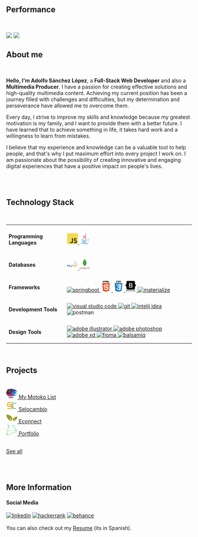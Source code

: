 <h2 align="left">
Performance
</h2>
<br>
<p align="left">
<img src="https://github-readme-stats.vercel.app/api?username=adolfsan99&theme=github_dark&locale=en&hide_border=true&card_width=1&show_icons=true" />
<!--<img src="https://github-readme-stats.vercel.app/api/top-langs?username=adolfsan99&theme=github_dark&locale=en&hide_border=true&card_width=1&layout=compact&langs_count=8" />-->
<img src="https://github-readme-streak-stats.herokuapp.com?user=adolfsan99&theme=github_dark&locale=en&hide_border=true&card_width=360"/>
</p>  
<h2 align="left">
About me
</h2>
<br>
<p align="left">
<b>Hello, I'm Adolfo Sánchez López</b>, a <b>Full-Stack Web Developer</b> and also a <b>Multimedia Producer</b>. I have a passion for creating effective solutions and high-quality multimedia content. Achieving my current position has been a journey filled with challenges and difficulties, but my determination and perseverance have allowed me to overcome them.
</p>
<p align="left">
Every day, I strive to improve my skills and knowledge because my greatest motivation is my family, and I want to provide them with a better future. I have learned that to achieve something in life, it takes hard work and a willingness to learn from mistakes.
</p>
<p align="left">
I believe that my experience and knowledge can be a valuable tool to help people, and that's why I put maximum effort into every project I work on. I am passionate about the possibility of creating innovative and engaging digital experiences that have a positive impact on people's lives.
</p>
<br><br>
<h2 align="left">
Technology Stack
</h2>
<br>
<table>
  <tr>
    <td>
      <h4 align="left">Programming Languages</h4>
    </td>
    <td>
      <div align="left">
        <a href="https://developer.mozilla.org/es/docs/Web/JavaScript" target="_blank" rel="noreferrer">
          <img src="https://raw.githubusercontent.com/devicons/devicon/master/icons/javascript/javascript-original.svg" title="JavaScript" alt="javascript" width="30" height="30" />
        </a>
        <a href="https://www.w3schools.com/java/default.asp" target="_blank" rel="noreferrer">
          <img src="https://raw.githubusercontent.com/devicons/devicon/master/icons/java/java-original.svg" title="Java" alt="java" width="30" height="30" />
        </a>
      </div>
    </td>
  </tr>
  <tr>
    <td>
      <h4 align="left">Databases</h4>
    </td>
    <td>
      <div align="left">
        <a href="https://www.w3schools.com/sql/default.asp" target="_blank" rel="noreferrer">
          <img src="https://raw.githubusercontent.com/devicons/devicon/master/icons/mysql/mysql-original-wordmark.svg" title="MySQL" alt="mysql" width="30" height="30" />
        </a>
        <a href="#" target="_blank" rel="noreferrer">
          <img src="https://raw.githubusercontent.com/devicons/devicon/master/icons/mongodb/mongodb-original-wordmark.svg" title="MongoDB" alt="mongodb" width="30" height="30" />
        </a>
      </div>
    </td>
  </tr>
  <tr>
    <td>
      <h4 align="left">Frameworks</h4>
    </td>
    <td>
      <div align="left">
        <a href="#" target="_blank" rel="noreferrer">
          <img src="https://www.vectorlogo.zone/logos/springio/springio-icon.svg" title="Springboot" alt="springboot" width="30" height="30" />
        </a>
        <a href="https://www.w3schools.com/html/default.asp" target="_blank" rel="noreferrer">
          <img src="https://raw.githubusercontent.com/devicons/devicon/master/icons/html5/html5-original-wordmark.svg" title="HTML5" alt="html5" width="30" height="30" />
        </a>
        <a href="https://www.w3schools.com/css/default.asp" target="_blank" rel="noreferrer">
          <img src="https://raw.githubusercontent.com/devicons/devicon/master/icons/css3/css3-original-wordmark.svg" title="CSS3" alt="css3" width="30" height="30" />
        </a>
        <a href="https://getbootstrap.com/docs/5.3/getting-started/introduction/" target="_blank" rel="noreferrer">
          <img src="https://raw.githubusercontent.com/devicons/devicon/master/icons/bootstrap/bootstrap-plain-wordmark.svg" title="Bootstrap" alt="bootstrap" width="30" height="30" />
        </a>
        <a href="#" target="_blank" rel="noreferrer">
          <img src="https://raw.githubusercontent.com/prplx/svg-logos/5585531d45d294869c4eaab4d7cf2e9c167710a9/svg/materialize.svg" title="Materialize" alt="materialize" width="30" height="30" />
        </a>
      </div>
    </td>
  </tr>

  <tr>
    <td>
      <h4 align="left">Development Tools</h4>
    </td>
    <td>
      <div align="left">
        <a href="#" target="_blank" rel="noreferrer">
          <img src="https://upload.wikimedia.org/wikipedia/commons/9/9a/Visual_Studio_Code_1.35_icon.svg" title="Visual Studio Code" alt="visual studio code" width="30" height="30" />
        </a>
        <a href="#" target="_blank" rel="noreferrer">
          <img src="https://www.vectorlogo.zone/logos/git-scm/git-scm-icon.svg" title="GIT" alt="git" width="30" height="30" />
        </a>
        <a href="#" target="_blank" rel="noreferrer">
          <img src="https://upload.wikimedia.org/wikipedia/commons/9/9c/IntelliJ_IDEA_Icon.svg" title="IntelliJ IDEA" alt="intelij idea" width="30" height="30" />
        </a>
        <img src="https://www.vectorlogo.zone/logos/getpostman/getpostman-icon.svg" title="Postman" alt="postman" width="30" height="30" />
      </div>
    </td>
  </tr>
  
  <tr>
    <td>
      <h4 align="left">Design Tools</h4>
    </td>
    <td>
      <div align="left">
        <a href="#" target="_blank" rel="noreferrer">
          <img src="https://upload.wikimedia.org/wikipedia/commons/f/fb/Adobe_Illustrator_CC_icon.svg" title="Adobe Illustrator" alt="adobe illustrator" width="30" height="30" />
        </a>
        <a href="#" target="_blank" rel="noreferrer">
          <img src="https://upload.wikimedia.org/wikipedia/commons/a/af/Adobe_Photoshop_CC_icon.svg" title="Adobe Photoshop" alt="adobe photoshop" width="30" height="30" />
        </a>
        <a href="#" target="_blank" rel="noreferrer">
          <img src="https://upload.wikimedia.org/wikipedia/commons/c/c2/Adobe_XD_CC_icon.svg" title="Adobe XD" alt="adobe xd" width="30" height="30" />
        </a>
        <a href="#" target="_blank" rel="noreferrer">
          <img src="https://www.vectorlogo.zone/logos/figma/figma-icon.svg" title="Figma" alt="figma" width="30" height="30" />
        </a>
        <a href="#" target="_blank" rel="noreferrer">
          <img src="https://balsamiq.com/assets/company/brandassets/smileyface-transparent-1080x1080.png" title="Balsamiq" alt="balsamiq" width="30" height="30" />
        </a>
      </div>
    </td>
  </tr>
</table>


<!--<h4 align="left">
Maybe in the future
</h4>
<div align="left">
<a href="#" target="_blank" rel="noreferrer">
<img src="https://upload.wikimedia.org/wikipedia/commons/c/cf/Angular_full_color_logo.svg" title="Angular" alt="angular" width="30" height="30" /></a>
<a href="https://www.w3schools.com/python/default.asp" target="_blank" rel="noreferrer"> 
<img src="https://upload.wikimedia.org/wikipedia/commons/c/c3/Python-logo-notext.svg" title="Python" alt="python" width="30" height="30" /></a>
<a href="https://www.w3schools.com/php/default.asp" target="_blank" rel="noreferrer"> 
<img src="https://upload.wikimedia.org/wikipedia/commons/2/27/PHP-logo.svg" title="PHP" alt="php" width="30" height="30" /></a>
<a href="#" target="_blank" rel="noreferrer"> 
<img src="https://seeklogo.com/images/C/c-sharp-c-logo-02F17714BA-seeklogo.com.png" title="C#" alt="c#" width="30" height="30" /></a>
<a href="#" target="_blank" rel="noreferrer"> 
<img src="https://upload.wikimedia.org/wikipedia/commons/7/7d/Microsoft_.NET_logo.svg" title=".NET" alt=".net" width="30" height="30" /></a>
<a href="#" target="_blank" rel="noreferrer"> 
<img src="https://seeklogo.com/images/D/django-logo-F46C1DD95E-seeklogo.com.png" title="django" alt="django" width="30" height="30" /></a>
<a href="#" target="_blank" rel="noreferrer"> 
<img src="https://upload.wikimedia.org/wikipedia/commons/9/9a/Laravel.svg" title="Laravel" alt="laravel" width="30" height="30" /></a
</div>
<br><br>-->
<br>
<h2 align="left">
Projects
</h2>
<br>
<div align="left">
<a href="https://5vxm7-laaaa-aaaap-abbua-cai.icp0.io/" target="_blank" rel="noreferrer">
<img src="https://raw.githubusercontent.com/Adolfsan99/motokolistdapp/main/src/motokolistdapp_frontend/assets/favicon.png"
alt="my motoko list" width="30" height="30" />  My Motoko List</a></div>
<div align="left">
<a href="https://selocambio.netlify.app/" target="_blank" rel="noreferrer">
<img src="https://raw.githubusercontent.com/Adolfsan99/Selocambio.com/main/assets/img/favicon/android-icon-36x36.png"
alt="selocambio.com" width="30" height="30" />  Selocambio</a></div>
<div align="left">
<a href="https://adolfsan99.github.io/econnect/index.html" target="_blank" rel="noreferrer">
<img src="https://raw.githubusercontent.com/Adolfsan99/econnect/main/img/ecoicon.png"
alt="econnect" width="30" height="30" />  Econnect</img></a></div>
<div align="left">
<a href="https://adolfsan99.github.io/sanchprod/" target="_blank" rel="noreferrer">
<img src="https://raw.githubusercontent.com/Adolfsan99/sanchprod/gh-pages/assets/favicons/apple-touch-icon-57x57.png"
alt="portafolio" width="30" height="30" />  Portfolio</img></a></div>
<br>
<p align="left"><a href="https://github.com/Adolfsan99/docs-proyectos-links/blob/main/README.md">See all</a></p>
<br><br>
<h2 align="left">
More Information
</h2>
<h4 align="left">
Social Media
</h4>
<div align="left">
<a href="https://linkedin.com/in/adolfosanchezlopez" target="blank">
<img src="https://upload.wikimedia.org/wikipedia/commons/8/81/LinkedIn_icon.svg" title="linkedin" alt="linkedin" width="30" height="30"/></a>
<a href="https://www.hackerrank.com/adolfosan99" target="blank">
<img src="https://raw.githubusercontent.com/rahuldkjain/github-profile-readme-generator/master/src/images/icons/Social/hackerrank.svg" title="HackerRank" alt="hackerrank" width="30" height="30" /></a>
<a href="https://www.behance.net/adolfosanchezlopez" target="blank">
<img src="https://raw.githubusercontent.com/rahuldkjain/github-profile-readme-generator/master/src/images/icons/Social/behance.svg" title="Behance" alt="behance" width="30" height="30" /></a>
<br><br>
</div>
<div align="left">
You can also check out my <a href="https://adolfsan99.github.io/sanchprod/assets/pt/docs/AS2023-Resume.pdf">Resume</a> (its in Spanish).
</div>
<br>
